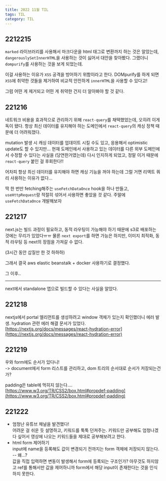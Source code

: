 ```yaml
---
title: 2022 11월 TIL
tags: TIL
category: TIL
---
```



## 2212215

`marked` 라이브러리를 사용해서 마크다운을 html 태그로 변환까지 하는 것은 알았는데, `dangerouslySetInnerHTML`을 사용하는 것이 싫어서 대안을 찾아봤다.
그랬더니 `dompurify`를 사용하는 것을 보게 되었는데.

이걸 사용하는 이유가 `XSS` 공격을 방어하기 위함이라고 한다.
DOMpurify를 하게 되면 `XSS`에 취약한 것들을 제거하여 비교적 안전하게 `innerHTML`을 사용할 수 있다고!

그럼 어떤 게 제거되고 어떤 게 취약한 건지 더 알아봐야 할 것 같다.



## 221216
네트워크 비용을 효과적으로 관리하기 위해 `react-query`를 채택했었는데, 오히려 이게 독이 됐다.
항상 최신 데이터를 유지해야 하는 도메인에서 `react-query`의 캐싱 정책 때문에 더 어려워졌다.

mutation 발생 시 캐싱 데이터를 업데이트 시킬 수도 있고, 응용해서 optimistic update도 할 수 있지만...
현재 도메인에서 사용하고 있는 데이터를 다른 외부 도메인에서 수정할 수 있다는 사실을 (당연한거였는데) 다시 인지하게 되었고, 정말 이거 때문에 `react-query` 붙인 걸 후회한다!!

어차피 항상 최신 데이터를 유지해야 하면 캐싱 기능을 꺼야 하는데 그럴 거면 리액트 쿼리 사용하는 이유가 없다...

딱 한 번만 fetching해주는 `useFetchDataOnce` hook을 하나 만들고, `useHttpRequest`랑 적절히 섞어서 사용하면 좋았을 것 같다.
주말에 `useFetchDataOnce` 개발해보자



## 221217

next.js는 빌드 과정이 필요하고, 동적 라우팅이 가능해야 하기 때문에 s3로 배포하는 것에는 무리가 있었다ㅠㅠ
물론 `next export`를 하면 가능은 하지만, 이미지 최적화, 동적 라우팅 등 next의 장점을 가져갈 수 없다.

(3시간 동안 삽질만 한 것 하하하)

그래서 결국 aws elastic beanstalk + docker 사용하기로 결정했다.

그 이후..
* * * 

next에서 standalone 앱으로 빌드할 수 있다는 사실을 알았다.


## 221218

nextjs에서 portal 엘리먼트를 생성하려고 window 객체가 있는지 확인했더니 에러 발생.
hydration 관련 에러 해결 문서가 있었다.
[https://nextjs.org/docs/messages/react-hydration-error](https://nextjs.org/docs/messages/react-hydration-error)


## 221219
우와 form에도 순서가 있다니!  
-> document에서 form 리스트를 관리하고, dom 트리의 순서대로 순서가 저장되는건가?


padding은 table에 먹히지 않는다....
[https://www.w3.org/TR/CSS2/box.html#propdef-padding](https://www.w3.org/TR/CSS2/box.html#propdef-padding)

## 221222

* 엄청난 유튜브 채널을 발견했다!    
   어려운 걸 쉬운 듯 설명하고, 키워드를 툭툭 던져주는. 키워드만 공부해도 엄청나겠다 싶어서 영상에 나오는 키워드들을 제대로 공부해보려고 한다.
* html form 제어하기   
  input에 name을 등록해도 값이 변경되기 전까지는 form 객체에 저장되지 않는다. -- 왜...?   
  값을 직접 입력하면 변동이 발생해서 form에 등록되는 구조인가? 아무것도 하지않고 ref를 통해서만 값을 제어하니까 form에서 해당 input이 존재한다는 것을 인식하지 못한다.





